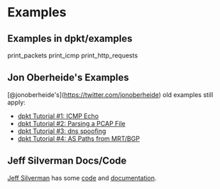 # Examples

## Examples in dpkt/examples

<div class="toctree" data-maxdepth="2">

print\_packets print\_icmp print\_http\_requests

</div>

## Jon Oberheide's Examples

\[@jonoberheide's\](<https://twitter.com/jonoberheide>) old examples
still apply:

  - [dpkt Tutorial \#1: ICMP
    Echo](https://jon.oberheide.org/blog/2008/08/25/dpkt-tutorial-1-icmp-echo/)
  - [dpkt Tutorial \#2: Parsing a PCAP
    File](https://jon.oberheide.org/blog/2008/10/15/dpkt-tutorial-2-parsing-a-pcap-file/)
  - [dpkt Tutorial \#3: dns
    spoofing](https://jon.oberheide.org/blog/2008/12/20/dpkt-tutorial-3-dns-spoofing/)
  - [dpkt Tutorial \#4: AS Paths from
    MRT/BGP](https://jon.oberheide.org/blog/2009/03/25/dpkt-tutorial-4-as-paths-from-mrt-bgp/)

## Jeff Silverman Docs/Code

[Jeff Silverman](https://github.com/jeffsilverm) has some
[code](https://github.com/jeffsilverm/dpkt_doc) and
[documentation](http://www.commercialventvac.com/dpkt.html).
